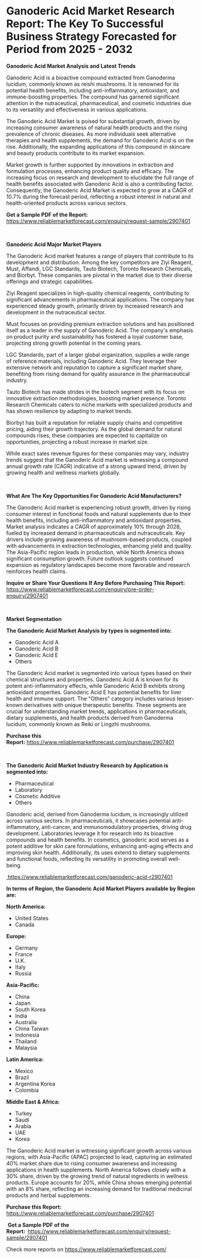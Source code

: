 <p><h1>Ganoderic Acid Market Research Report: The Key To Successful Business Strategy Forecasted for Period from 2025 - 2032</h1></p><p><strong>Ganoderic Acid Market Analysis and Latest Trends</strong></p>
<p><p>Ganoderic Acid is a bioactive compound extracted from Ganoderma lucidum, commonly known as reishi mushrooms. It is renowned for its potential health benefits, including anti-inflammatory, antioxidant, and immune-boosting properties. The compound has garnered significant attention in the nutraceutical, pharmaceutical, and cosmetic industries due to its versatility and effectiveness in various applications.</p><p>The Ganoderic Acid Market is poised for substantial growth, driven by increasing consumer awareness of natural health products and the rising prevalence of chronic diseases. As more individuals seek alternative therapies and health supplements, the demand for Ganoderic Acid is on the rise. Additionally, the expanding applications of this compound in skincare and beauty products contribute to its market expansion.</p><p>Market growth is further supported by innovations in extraction and formulation processes, enhancing product quality and efficacy. The increasing focus on research and development to elucidate the full range of health benefits associated with Ganoderic Acid is also a contributing factor. Consequently, the Ganoderic Acid Market is expected to grow at a CAGR of 10.7% during the forecast period, reflecting a robust interest in natural and health-oriented products across various sectors.</p></p>
<p><strong>Get a Sample PDF of the Report:&nbsp;</strong> <a href="https://www.reliablemarketforecast.com/enquiry/request-sample/2907401?utm_campaign=3203&utm_medium=2&utm_source=Github&utm_content=ia&utm_term=12032025&utm_id=ganoderic-acid">https://www.reliablemarketforecast.com/enquiry/request-sample/2907401</a></p>
<p>&nbsp;</p>
<p><strong>Ganoderic Acid Major Market Players</strong></p>
<p><p>The Ganoderic Acid market features a range of players that contribute to its development and distribution. Among the key competitors are Ziyi Reagent, Must, Affandi, LGC Standards, Tauto Biotech, Toronto Research Chemicals, and Biorbyt. These companies are pivotal in the market due to their diverse offerings and strategic capabilities.</p><p>Ziyi Reagent specializes in high-quality chemical reagents, contributing to significant advancements in pharmaceutical applications. The company has experienced steady growth, primarily driven by increased research and development in the nutraceutical sector.</p><p>Must focuses on providing premium extraction solutions and has positioned itself as a leader in the supply of Ganoderic Acid. The company's emphasis on product purity and sustainability has fostered a loyal customer base, projecting strong growth potential in the coming years.</p><p>LGC Standards, part of a larger global organization, supplies a wide range of reference materials, including Ganoderic Acid. They leverage their extensive network and reputation to capture a significant market share, benefiting from rising demand for quality assurance in the pharmaceutical industry.</p><p>Tauto Biotech has made strides in the biotech segment with its focus on innovative extraction methodologies, boosting market presence. Toronto Research Chemicals caters to niche markets with specialized products and has shown resilience by adapting to market trends.</p><p>Biorbyt has built a reputation for reliable supply chains and competitive pricing, aiding their growth trajectory. As the global demand for natural compounds rises, these companies are expected to capitalize on opportunities, projecting a robust increase in market size.</p><p>While exact sales revenue figures for these companies may vary, industry trends suggest that the Ganoderic Acid market is witnessing a compound annual growth rate (CAGR) indicative of a strong upward trend, driven by growing health and wellness markets globally.</p></p>
<p>&nbsp;</p>
<p><strong>What Are The Key Opportunities For Ganoderic Acid Manufacturers?</strong></p>
<p><p>The Ganoderic Acid market is experiencing robust growth, driven by rising consumer interest in functional foods and natural supplements due to their health benefits, including anti-inflammatory and antioxidant properties. Market analysis indicates a CAGR of approximately 10% through 2028, fueled by increased demand in pharmaceuticals and nutraceuticals. Key drivers include growing awareness of mushroom-based products, coupled with advancements in extraction technologies, enhancing yield and quality. The Asia-Pacific region leads in production, while North America shows significant consumption growth. Future outlook suggests continued expansion as regulatory landscapes become more favorable and research reinforces health claims.</p></p>
<p><strong>Inquire or Share Your Questions If Any Before Purchasing This Report:</strong> <a href="https://www.reliablemarketforecast.com/enquiry/pre-order-enquiry/2907401?utm_campaign=3203&utm_medium=2&utm_source=Github&utm_content=ia&utm_term=12032025&utm_id=ganoderic-acid">https://www.reliablemarketforecast.com/enquiry/pre-order-enquiry/2907401</a></p>
<p>&nbsp;</p>
<p><strong>Market Segmentation</strong></p>
<p><strong>The Ganoderic Acid Market Analysis by types is segmented into:</strong></p>
<p><ul><li>Ganoderic Acid A</li><li>Ganoderic Acid B</li><li>Ganoderic Acid E</li><li>Others</li></ul></p>
<p><p>The Ganoderic Acid market is segmented into various types based on their chemical structures and properties. Ganoderic Acid A is known for its potent anti-inflammatory effects, while Ganoderic Acid B exhibits strong antioxidant properties. Ganoderic Acid E has potential benefits for liver health and immune support. The "Others" category includes various lesser-known derivatives with unique therapeutic benefits. These segments are crucial for understanding market trends, applications in pharmaceuticals, dietary supplements, and health products derived from Ganoderma lucidum, commonly known as Reiki or Lingzhi mushrooms.</p></p>
<p><strong>Purchase this Report:&nbsp;</strong><a href="https://www.reliablemarketforecast.com/purchase/2907401?utm_campaign=3203&utm_medium=2&utm_source=Github&utm_content=ia&utm_term=12032025&utm_id=ganoderic-acid">https://www.reliablemarketforecast.com/purchase/2907401</a></p>
<p>&nbsp;</p>
<p><strong>The Ganoderic Acid Market Industry Research by Application is segmented into:</strong></p>
<p><ul><li>Pharmaceutical</li><li>Laboratory</li><li>Cosmetic Additive</li><li>Others</li></ul></p>
<p><p>Ganoderic acid, derived from Ganoderma lucidum, is increasingly utilized across various sectors. In pharmaceuticals, it showcases potential anti-inflammatory, anti-cancer, and immunomodulatory properties, driving drug development. Laboratories leverage it for research into its bioactive compounds and health benefits. In cosmetics, ganoderic acid serves as a potent additive for skin care formulations, enhancing anti-aging effects and improving skin health. Additionally, its uses extend to dietary supplements and functional foods, reflecting its versatility in promoting overall well-being.</p></p>
<p><a href="https://www.reliablemarketforecast.com/ganoderic-acid-r2907401?utm_campaign=3203&utm_medium=2&utm_source=Github&utm_content=ia&utm_term=12032025&utm_id=ganoderic-acid">&nbsp;https://www.reliablemarketforecast.com/ganoderic-acid-r2907401</a></p>
<p><strong>In terms of Region, the Ganoderic Acid Market Players available by Region are:</strong></p>
<p>
    <p> <strong> North America: </strong>
        <ul>
            <li>United States</li>
            <li>Canada</li>
        </ul>
        </p> 
    <p> <strong> Europe: </strong>
        <ul>
            <li>Germany</li>
            <li>France</li>
            <li>U.K.</li>
            <li>Italy</li>
            <li>Russia</li>
        </ul>
        </p> 
    <p> <strong> Asia-Pacific: </strong>
        <ul>
            <li>China</li>
            <li>Japan</li>
            <li>South Korea</li>
            <li>India</li>
            <li>Australia</li>
            <li>China Taiwan</li>
            <li>Indonesia</li>
            <li>Thailand</li>
            <li>Malaysia</li>
        </ul>
        </p> 
    <p> <strong> Latin America: </strong>
        <ul>
            <li>Mexico</li>
            <li>Brazil</li>
            <li>Argentina Korea</li>
            <li>Colombia</li>
        </ul>
        </p> 
    <p> <strong> Middle East & Africa: </strong>
        <ul>
            <li>Turkey</li>
            <li>Saudi</li>
            <li>Arabia</li>
            <li>UAE</li>
            <li>Korea</li>
        </ul>
    </p>
    </p>
<p><p>The Ganoderic Acid market is witnessing significant growth across various regions, with Asia-Pacific (APAC) projected to lead, capturing an estimated 40% market share due to rising consumer awareness and increasing applications in health supplements. North America follows closely with a 30% share, driven by the growing trend of natural ingredients in wellness products. Europe accounts for 20%, while China shows emerging potential with an 8% share, reflecting an increasing demand for traditional medicinal products and herbal supplements.</p></p>
<p><strong>Purchase this Report: </strong><a href="https://www.reliablemarketforecast.com/purchase/2907401?utm_campaign=3203&utm_medium=2&utm_source=Github&utm_content=ia&utm_term=12032025&utm_id=ganoderic-acid">https://www.reliablemarketforecast.com/purchase/2907401</a></p>
<p>&nbsp;<strong>Get a Sample PDF of the Report:&nbsp;&nbsp;</strong><a href="https://www.reliablemarketforecast.com/enquiry/request-sample/2907401?utm_campaign=3203&utm_medium=2&utm_source=Github&utm_content=ia&utm_term=12032025&utm_id=ganoderic-acid">https://www.reliablemarketforecast.com/enquiry/request-sample/2907401</a></p>
<p><strong></strong></p>
<p>Check more reports on <a href="https://www.reliablemarketforecast.com/?utm_campaign=3203&utm_medium=2&utm_source=Github&utm_content=ia&utm_term=12032025&utm_id=ganoderic-acid">https://www.reliablemarketforecast.com/</a></p>